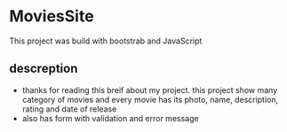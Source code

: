 # MoviesSite

This project was build with bootstrab and JavaScript 

## descreption

* thanks for reading this breif about my project. this project show many category of movies and every movie has its photo, name, description, rating and date of release
* also has form with validation and error message
